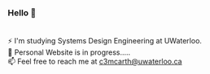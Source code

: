 ### Hello 👋<br/><br/>
⚡ I'm studying Systems Design Engineering at UWaterloo.<br/>
🔭 Personal Website is in progress.....<br/>
📫 Feel free to reach me at c3mcarth@uwaterloo.ca<br/>

<!--
**calmcarthur/calmcarthur** is a ✨ _special_ ✨ repository because its `README.md` (this file) appears on your GitHub profile.

Here are some ideas to get you started:

- 🔭 I’m currently working on ...
- 🌱 I’m currently learning ...
- 👯 I’m looking to collaborate on ...
- 🤔 I’m looking for help with ...
- 💬 Ask me about ...
- 📫 How to reach me: ...
- 😄 Pronouns: ...
- ⚡ Fun fact: ...
-->
